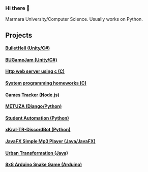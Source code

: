 ### Hi there 👋
  Marmara University/Computer Science. Usually works on Python.
<!--
**talhaucarr/talhaucarr** is a ✨ _special_ ✨ repository because its `README.md` (this file) appears on your GitHub profile.

Here are some ideas to get you started:

- 🔭 I’m currently working on ...
- 🌱 I’m currently learning ...
- 👯 I’m looking to collaborate on ...
- 🤔 I’m looking for help with ...
- 💬 Ask me about ...
- 📫 How to reach me: ...
- 😄 Pronouns: ...
- ⚡ Fun fact: ...
-->
## Projects
  #### [BulletHell (Unity/C#)](https://github.com/ozdeger/BulletHell)
  #### [BUGameJam (Unity/C#)](https://github.com/ozdeger/BUGameJam)
  #### [Http web server using c (C)](https://github.com/talhaucarr/http-web-server-using-c)
  #### [System programming homeworks (C)](https://github.com/talhaucarr/system-programming-homeworks)
  #### [Games Tracker (Node.js)](https://github.com/talhaucarr/games-tracker)
  #### [METUZA (Django/Python)](https://github.com/talhaucarr/METUZA)
  #### [Student Automation (Python)](https://github.com/talhaucarr/-Student-Automation)
  #### [xKral-TR-DiscordBot (Python)](https://github.com/talhaucarr/xKral_Tr-DiscordBot)
  #### [JavaFX Simple Mp3 Player (Java/JavaFX)](https://github.com/talhaucarr/javafx-simple-mp3player)
  #### [Urban Transformation (Java)](https://github.com/talhaucarr/-Urban-Transformation)
  #### [8x8 Arduino Snake Game (Arduino)](https://github.com/talhaucarr/8x8-Arduino-Snake)
  
